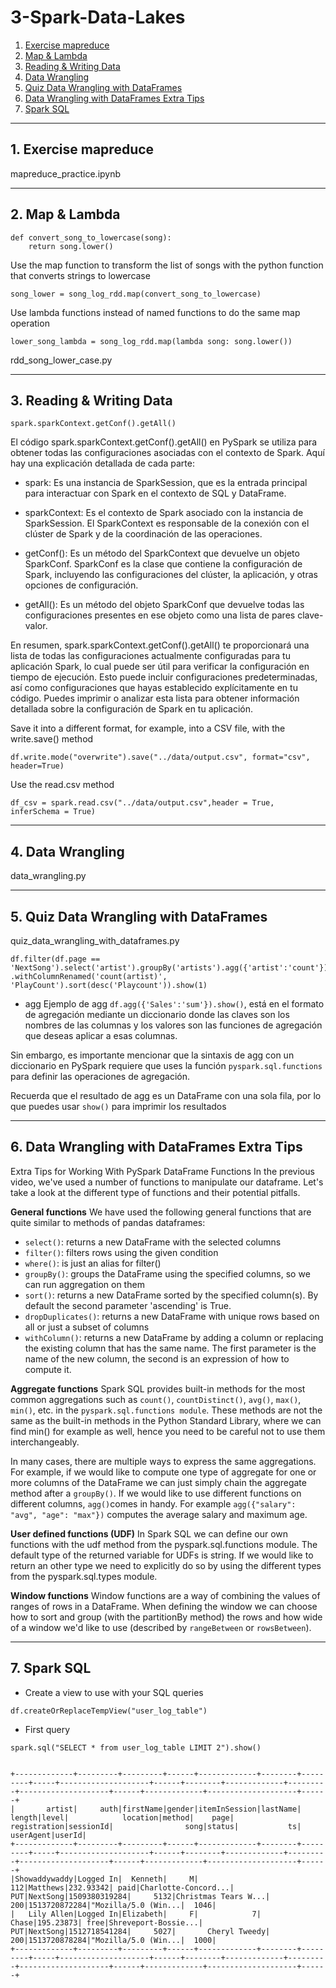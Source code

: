 # 3-Spark-Data-Lakes
1. [Exercise mapreduce](#schema1)
2. [Map & Lambda](#schema2)
3. [Reading & Writing Data](#schema3)
4. [Data Wrangling](#schema4)
5. [Quiz Data Wrangling with DataFrames](#schema5)
6. [Data Wrangling with DataFrames Extra Tips](#schema6)
7. [Spark SQL](#schema7)

<hr>
<a name='schema1'></a>

## 1. Exercise mapreduce
mapreduce_practice.ipynb

<hr>
<a name='schema2'></a>

## 2. Map & Lambda
```
def convert_song_to_lowercase(song):
    return song.lower()
``` 

Use the map function to transform the list of songs with the python function that converts strings to lowercase
```
song_lower = song_log_rdd.map(convert_song_to_lowercase)
```
Use lambda functions instead of named functions to do the same map operation
```
lower_song_lambda = song_log_rdd.map(lambda song: song.lower())
```
rdd_song_lower_case.py

<hr>
<a name='schema3'></a>

## 3. Reading & Writing Data

```
spark.sparkContext.getConf().getAll()
```

El código spark.sparkContext.getConf().getAll() en PySpark se utiliza para obtener todas las configuraciones asociadas 
con el contexto de Spark. Aquí hay una explicación detallada de cada parte:

- spark: Es una instancia de SparkSession, que es la entrada principal para interactuar con Spark en el contexto de SQL 
y DataFrame.

- sparkContext: Es el contexto de Spark asociado con la instancia de SparkSession. El SparkContext es responsable de 
la conexión con el clúster de Spark y de la coordinación de las operaciones.

- getConf(): Es un método del SparkContext que devuelve un objeto SparkConf. SparkConf es la clase que contiene 
la configuración de Spark, incluyendo las configuraciones del clúster, la aplicación, y otras opciones de configuración.

- getAll(): Es un método del objeto SparkConf que devuelve todas las configuraciones presentes en ese objeto 
como una lista de pares clave-valor.

En resumen, spark.sparkContext.getConf().getAll() te proporcionará una lista de todas las configuraciones actualmente 
configuradas para tu aplicación Spark, lo cual puede ser útil para verificar la configuración en tiempo de ejecución. 
Esto puede incluir configuraciones predeterminadas, así como configuraciones que hayas establecido explícitamente en 
tu código. Puedes imprimir o analizar esta lista para obtener información detallada sobre la configuración de Spark en 
tu aplicación.


Save it into a different format, for example, into a CSV file, with the write.save() method
```
df.write.mode("overwrite").save("../data/output.csv", format="csv", header=True)
```

Use the read.csv method
```
df_csv = spark.read.csv("../data/output.csv",header = True, inferSchema = True)
```
<hr>
<a name='schema4'></a>

## 4. Data Wrangling

data_wrangling.py

<hr>
<a name='schema5'></a>

## 5. Quiz Data Wrangling with DataFrames

quiz_data_wrangling_with_dataframes.py

```
df.filter(df.page == 'NextSong').select('artist').groupBy('artists').agg({'artist':'count'})\
.withColumnRenamed('count(artist)', 'PlayCount').sort(desc('Playcount')).show(1)
```

- agg
Ejemplo de agg `df.agg({'Sales':'sum'}).show()`, está en el formato de agregación mediante 
un diccionario donde las claves son los nombres de las columnas y los valores son las funciones de agregación 
que deseas aplicar a esas columnas.

Sin embargo, es importante mencionar que la sintaxis de agg con un diccionario en PySpark requiere que uses 
la función `pyspark.sql.functions`  para definir las operaciones de agregación.

Recuerda que el resultado de agg es un DataFrame con una sola fila, por lo que puedes usar `show()` 
para imprimir los resultados



<hr>
<a name='schema6'></a>

## 6. Data Wrangling with DataFrames Extra Tips

Extra Tips for Working With PySpark DataFrame Functions
In the previous video, we've used a number of functions to manipulate our dataframe. Let's take a look at the 
different type of functions and their potential pitfalls.

**General functions**
We have used the following general functions that are quite similar to methods of pandas dataframes:


- `select()`: returns a new DataFrame with the selected columns
- `filter()`: filters rows using the given condition
- `where()`: is just an alias for filter()
- `groupBy()`: groups the DataFrame using the specified columns, so we can run aggregation on them
- `sort()`: returns a new DataFrame sorted by the specified column(s). By default the second parameter 'ascending' 
is True.
- `dropDuplicates()`: returns a new DataFrame with unique rows based on all or just a subset of columns
- `withColumn()`: returns a new DataFrame by adding a column or replacing the existing column that has the same name. 
The first parameter is the name of the new column, the second is an expression of how to compute it.

**Aggregate functions**
Spark SQL provides built-in methods for the most common aggregations such as `count()`, `countDistinct()`, 
`avg()`, `max()`, `min()`, etc. in the `pyspark.sql.functions module`. These methods are not the same as the 
built-in methods in the Python Standard Library, where we can find min() for example as well, hence you need to be 
careful not to use them interchangeably.

In many cases, there are multiple ways to express the same aggregations. For example, if we would like to compute 
one type of aggregate for one or more columns of the DataFrame we can just simply chain the aggregate method after 
a `groupBy()`. If we would like to use different functions on different columns, `agg()`comes in handy. 
For example `agg({"salary": "avg", "age": "max"})` computes the average salary and maximum age.

**User defined functions (UDF)**
In Spark SQL we can define our own functions with the udf method from the pyspark.sql.functions module. 
The default type of the returned variable for UDFs is string. If we would like to return an other type we need to 
explicitly do so by using the different types from the pyspark.sql.types module.

**Window functions**
Window functions are a way of combining the values of ranges of rows in a DataFrame. When defining the window we 
can choose how to sort and group (with the partitionBy method) the rows and how wide of a window we'd like to use 
(described by `rangeBetween` or `rowsBetween`).



<hr>
<a name='schema7'></a>

## 7. Spark SQL


- Create a view to use with your SQL queries

```
df.createOrReplaceTempView("user_log_table")
```

- First query
```
spark.sql("SELECT * from user_log_table LIMIT 2").show()
```

```

+-------------+---------+---------+------+-------------+--------+---------+-----+--------------------+------+--------+-------------+---------+--------------------+------+-------------+--------------------+------+
|       artist|     auth|firstName|gender|itemInSession|lastName|   length|level|            location|method|    page| registration|sessionId|                song|status|           ts|           userAgent|userId|
+-------------+---------+---------+------+-------------+--------+---------+-----+--------------------+------+--------+-------------+---------+--------------------+------+-------------+--------------------+------+
|Showaddywaddy|Logged In|  Kenneth|     M|          112|Matthews|232.93342| paid|Charlotte-Concord...|   PUT|NextSong|1509380319284|     5132|Christmas Tears W...|   200|1513720872284|"Mozilla/5.0 (Win...|  1046|
|   Lily Allen|Logged In|Elizabeth|     F|            7|   Chase|195.23873| free|Shreveport-Bossie...|   PUT|NextSong|1512718541284|     5027|       Cheryl Tweedy|   200|1513720878284|"Mozilla/5.0 (Win...|  1000|
+-------------+---------+---------+------+-------------+--------+---------+-----+--------------------+------+--------+-------------+---------+--------------------+------+-------------+--------------------+------+

```




